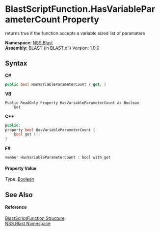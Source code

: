 # BlastScriptFunction.HasVariableParameterCount Property 
 

returns true if the function accepts a variable sized list of paramaters

**Namespace:**&nbsp;<a href="88b55311-4a89-0894-e27a-e157e443c7f7.md">NSS.Blast</a><br />**Assembly:**&nbsp;BLAST (in BLAST.dll) Version: 1.0.0

## Syntax

**C#**<br />
``` C#
public bool HasVariableParameterCount { get; }
```

**VB**<br />
``` VB
Public ReadOnly Property HasVariableParameterCount As Boolean
	Get
```

**C++**<br />
``` C++
public:
property bool HasVariableParameterCount {
	bool get ();
}
```

**F#**<br />
``` F#
member HasVariableParameterCount : bool with get

```


#### Property Value
Type: <a href="https://docs.microsoft.com/dotnet/api/system.boolean" target="_blank" rel="noopener noreferrer">Boolean</a>

## See Also


#### Reference
<a href="4c6d14f4-14ae-a622-3763-13b615f5d263.md">BlastScriptFunction Structure</a><br /><a href="88b55311-4a89-0894-e27a-e157e443c7f7.md">NSS.Blast Namespace</a><br />
